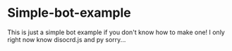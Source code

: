 # Simple-bot-example
This is just a simple bot example if you don't know how to make one! I only right now know disocrd.js and py sorry...
